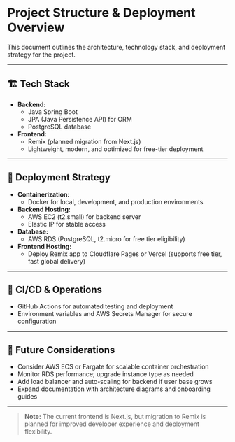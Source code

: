 # Project Structure & Deployment Overview

This document outlines the architecture, technology stack, and deployment strategy for the project.

---

## 🏗️ Tech Stack

- **Backend:**
  - Java Spring Boot
  - JPA (Java Persistence API) for ORM
  - PostgreSQL database
- **Frontend:**
  - Remix (planned migration from Next.js)
  - Lightweight, modern, and optimized for free-tier deployment

---

## 🚀 Deployment Strategy

- **Containerization:**
  - Docker for local, development, and production environments
- **Backend Hosting:**
  - AWS EC2 (t2.small) for backend server
  - Elastic IP for stable access
- **Database:**
  - AWS RDS (PostgreSQL, t2.micro for free tier eligibility)
- **Frontend Hosting:**
  - Deploy Remix app to Cloudflare Pages or Vercel (supports free tier, fast global delivery)

---

## 🔧 CI/CD & Operations

- GitHub Actions for automated testing and deployment
- Environment variables and AWS Secrets Manager for secure configuration

---

## 🌱 Future Considerations

- Consider AWS ECS or Fargate for scalable container orchestration
- Monitor RDS performance; upgrade instance type as needed
- Add load balancer and auto-scaling for backend if user base grows
- Expand documentation with architecture diagrams and onboarding guides

---

> **Note:**
> The current frontend is Next.js, but migration to Remix is planned for improved developer experience and deployment flexibility.
